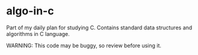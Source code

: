 # algo-in-c
Part of my daily plan for studying C. Contains standard data structures and algorithms in C language. 


  WARNING: This code may be buggy, so review before using it.
